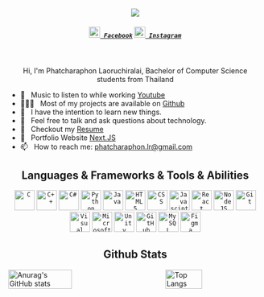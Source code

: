 <h1 align="center">
  <a href="https://git.io/typing-svg">
    <img src="https://readme-typing-svg.herokuapp.com/?lines=Hello+Everyone!;I'm+Phatcharaphon;Nice+to+meet+you.+❤️&center=true&size=30">
  </a>
</h1>

<h5 align="center">
  <code><a href="https://www.facebook.com/HallsXII/" title="Facebook Profile"><img width="22" src="https://cdn-icons-png.flaticon.com/512/5968/5968764.png"> Facebook</a></code>
  <code><a href="https://www.instagram.com/luk._.aom/" title="Instagram Profile"><img width="22" src="https://cdn-icons-png.flaticon.com/512/15713/15713420.png"> Instagram</a></code>
</h5>
<br>

<p align="center"> 
  Hi, I'm Phatcharaphon Laoruchiralai, Bachelor of Computer Science students from Thailand
</p>

- 🔭 &nbsp; Music to listen to while working [Youtube](https://www.youtube.com/watch?v=3aCctY3DGac)
- 👨🏻‍💻 &nbsp; Most of my projects are available on [Github](https://github.com/Luk4om?tab=repositories)
- 🌱 &nbsp; I have the intention to learn new things. 
- 💬 &nbsp; Feel free to talk and ask questions about technology.
- 📝 &nbsp; Checkout my [Resume](https://drive.google.com/file/d/1PwdDl8uoDIBLrjHCqD3BT8vmCC4xITz7/view?usp=sharing)
- 🥰 &nbsp; Portfolio Website [Next.JS](https://phatcharaphon-portfolio-ybtn.vercel.app/)
- 📫 &nbsp; How to reach me: <a href="mailto: phatcharaphon.lr@gmail.com">phatcharaphon.lr@gmail.com</a>

<h2 align="center"> Languages & Frameworks & Tools & Abilities</h2>

<p align="center">
  <code><img title="C" height="40" src="https://cdn-icons-png.flaticon.com/512/3665/3665923.png"></code>
  <code><img title="C++" height="40" src="https://cdn-icons-png.flaticon.com/512/6132/6132222.png"></code>
  <code><img title="C#" height="40" src="https://cdn-icons-png.flaticon.com/512/6132/6132221.png"></code>
  <code><img title="Python" height="40" src="https://cdn-icons-png.flaticon.com/512/3098/3098090.png"></code>
  <code><img title="Java" height="40" src="https://cdn-icons-png.flaticon.com/512/226/226777.png"></code>
  <code><img title="HTML5" height="40" src="https://cdn-icons-png.flaticon.com/512/1051/1051277.png"></code>
  <code><img title="CSS" height="40" src="https://cdn-icons-png.flaticon.com/512/732/732190.png"></code>
  <code><img title="Javascipt" height="40" src="https://cdn-icons-png.flaticon.com/512/1199/1199124.png"></code>
  <code><img title="React" height="40" src="https://cdn-icons-png.flaticon.com/512/1126/1126012.png"></code>
  <code><img title="NodeJS" height="40" src="https://cdn-icons-png.flaticon.com/512/919/919825.png"></code>
  <code><img title="Git" height="40" src="https://cdn-icons-png.flaticon.com/512/11518/11518876.png"></code>
  <code><img title="Visual Studio Code" height="40" src="https://icons8.com/icon/0OQR1FYCuA9f/visual-studio-code-2019"></code>
  <code><img title="Microsoft Visual Studio" height="40" src="https://cdn-icons-png.flaticon.com/512/906/906324.png"></code>
  <code><img title="Unity" height="40" src="https://cdn-icons-png.flaticon.com/512/5969/5969347.png"></code>
  <code><img title="GitHub" height="40" src="https://cdn-icons-png.flaticon.com/512/733/733553.png"></code>
  <code><img title="MySQL" height="40" src="https://cdn-icons-png.flaticon.com/512/919/919836.png"></code>
  <code><img title="Figma" height="40" src="https://cdn-icons-png.flaticon.com/512/5968/5968705.png"></code>
</p>

<h2 align="center"> Github Stats</h2>

<a href='https://github.com/Luk4om/github-stats-transparent'>
  
<div style="display: flex; justify-content: space-between;">
  <img align="left" src="https://github-readme-stats.vercel.app/api?username=Luk4om&show_icons=true&theme=radical" alt="Anurag's GitHub stats" style="width: 50%;"/>
  <img align="right" src="https://github-readme-stats.vercel.app/api/top-langs/?username=Luk4om&layout=compact&theme=radical" alt="Top Langs" style="width: 38%;"/>
</div>

</a>
<!--------------------------------------------------------------------------------------------------------------------------------------------->
<!--**Luk4om/Luk4om** is a ✨ _special_ ✨ repository because its `README.md` (this file) appears on your GitHub profile.
Here are some ideas to get you started:
- 🔭 I’m currently working on ...
- 🌱 I’m currently learning ...
- 👯 I’m looking to collaborate on ...
- 🤔 I’m looking for help with ...
- 💬 Ask me about ...
- 📫 How to reach me: ...
- 😄 Pronouns: ...
- ⚡ Fun fact: ...
-->
